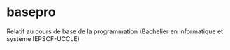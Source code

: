 # basepro
Relatif au cours de base de la programmation (Bachelier en informatique et système IEPSCF-UCCLE)

